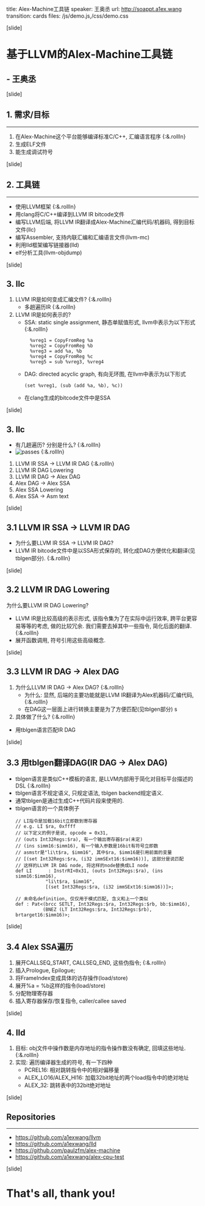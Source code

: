 title: Alex-Machine工具链
speaker: 王奥丞
url: http://soappt.a1ex.wang
transition: cards
files: /js/demo.js,/css/demo.css

[slide]
# 基于LLVM的Alex-Machine工具链
## - 王奥丞

[slide]
## 1. 需求/目标
------
1. 在Alex-Machine这个平台能够编译标准C/C++, 汇编语言程序 {:&.rollIn}
1. 生成ELF文件
1. 能生成调试符号

[slide]
## 2. 工具链
------
- 使用LLVM框架 {:&.rollIn}
- 用clang将C/C++编译到LLVM IR bitcode文件
- 编写LLVM后端, 将LLVM IR翻译成Alex-Machine汇编代码/机器码, 得到目标文件(llc)
- 编写Assembler, 支持内联汇编和汇编语言文件(llvm-mc)
- 利用lld框架编写链接器(lld)
- elf分析工具(llvm-objdump)

[slide]
## 3. llc
1. LLVM IR是如何变成汇编文件? {:&.rollIn}
    - 多趟遍历IR {:&.rollIn}
1. LLVM IR是如何表示的?
    - SSA: static single assignment, 静态单赋值形式, llvm中表示为以下形式 {:&.rollIn}
        ```
          %vreg1 = CopyFromReg %a
          %vreg2 = CopyFromReg %b
          %vreg3 = add %a, %b
          %vreg4 = CopyFromReg %c
          %vreg5 = sub %vreg3, %vreg4
        ```
    - DAG: directed acyclic graph, 有向无环图, 在llvm中表示为以下形式
        ```
        (set %vreg1, (sub (add %a, %b), %c))
        ```
    - 在clang生成的bitcode文件中是SSA

[slide]
## 3. llc
- 有几趟遍历? 分别是什么? {:&.rollIn}
 - ![passes](/assets/passes.png) {:&.rollIn}
  1. LLVM IR SSA -> LLVM IR DAG {:&.rollIn}
  1. LLVM IR DAG Lowering
  1. LLVM IR DAG -> Alex DAG
  1. Alex DAG -> Alex SSA
  1. Alex SSA Lowering
  1. Alex SSA -> Asm text

[slide]
## 3.1 LLVM IR SSA -> LLVM IR DAG
- 为什么要LLVM IR SSA -> LLVM IR DAG?
- LLVM IR bitcode文件中是以SSA形式保存的, 转化成DAG方便优化和翻译(见tblgen部分). {:&.rollIn}

[slide]
## 3.2 LLVM IR DAG Lowering
为什么要LLVM IR DAG Lowering?
  - LLVM IR是比较高级的表示形式, 该指令集为了在实际中运行效率, 跨平台更容易等等的考虑, 做的比较冗余. 我们需要去掉其中一些指令, 简化后面的翻译. {:&.rollIn}
  - 展开函数调用, 符号引用这些高级概念.

[slide]
## 3.3 LLVM IR DAG -> Alex DAG
1. 为什么LLVM IR DAG -> Alex DAG? {:&.rollIn}
    - 为什么: 显然, 后端的主要功能就是LLVM IR翻译为Alex机器码/汇编代码, {:&.rollIn}
    - 在DAG这一层面上进行转换主要是为了方便匹配(见tblgen部分)
    s
1. 具体做了什么? {:&.rollIn}
  - 用tblgen语言匹配IR DAG

[slide]
## 3.3 用tblgen翻译DAG(IR DAG -> Alex DAG)
- tblgen语言是类似C++模板的语言, 是LLVM内部用于简化对目标平台描述的DSL {:&.rollIn}
- tblgen语言不规定语义, 只规定语法, tblgen backend规定语义.
- 通常tblgen是通过生成C++代码片段来使用的.
- tblgen语言的一个具体例子
    ```
    // LI指令是加载16bit立即数到寄存器
    // e.g. LI $ra, 0xffff
    // 以下定义的例子是说, opcode = 0x31,
    // (outs Int32Regs:$ra), 有一个输出寄存器$ra(未定)
    // (ins simm16:$imm16), 有一个输入参数是16bit有符号立即数
    // asmstr是"li\t$ra, $imm16", 其中$ra, $imm16是引用前面的变量
    // [(set Int32Regs:$ra, (i32 immSExt16:$imm16))], 这部分是说匹配
    // 这样的LLVM IR DAG node, 将这样的node替换成LI node
    def LI      : InstrRI<0x31, (outs Int32Regs:$ra), (ins simm16:$imm16),
               "li\t$ra, $imm16",
               [(set Int32Regs:$ra, (i32 immSExt16:$imm16))]>;

    // 未命名definition, 仅仅用于模式匹配, 含义和上一个类似
    def : Pat<(brcc SETLT, Int32Regs:$ra, Int32Regs:$rb, bb:$imm16),
              (BNEZ (LT Int32Regs:$ra, Int32Regs:$rb), brtarget16:$imm16)>;
    ```

[slide]
## 3.4 Alex SSA遍历
1. 展开CALLSEQ_START, CALLSEQ_END, 这些伪指令; {:&.rollIn}
1. 插入Prologue, Epilogue;
1. 将FrameIndex变成具体的访存操作(load/store)
1. 展开%a = %b这样的指令(load/store)
1. 分配物理寄存器
1. 插入寄存器保存/恢复指令, caller/callee saved

[slide]
## 4. lld
1. 目标: obj文件中操作数是内存地址的指令操作数没有确定, 回填这些地址. {:&.rollIn}
2. 实现: 遍历编译器生成的符号, 有一下四种
    - PCREL16: 相对跳转指令中的相对偏移量
    - ALEX_LO16/ALEX_HI16: 加载32bit地址的两个load指令中的绝对地址
    - ALEX_32: 跳转表中的32bit绝对地址

[slide]
## Repositories
------
- https://github.com/a1exwang/llvm
- https://github.com/a1exwang/lld
- https://github.com/paulzfm/alex-machine
- https://github.com/a1exwang/alex-cpu-test

[slide]

# That's all, thank you!
